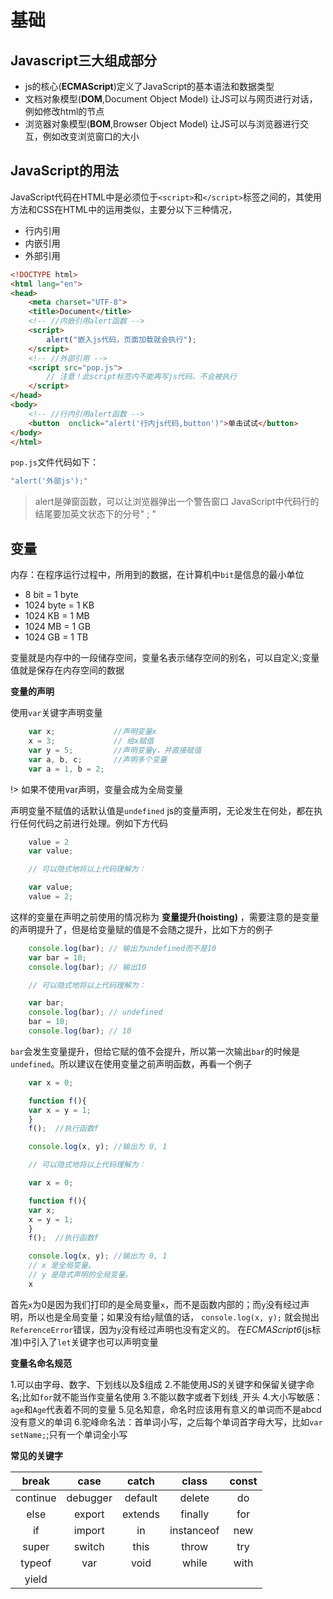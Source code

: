 # 基础

## Javascript三大组成部分
- js的核心(**ECMAScript**)定义了JavaScript的基本语法和数据类型
- 文档对象模型(**DOM**,Document Object Model) 让JS可以与网页进行对话，例如修改html的节点
- 浏览器对象模型(**BOM**,Browser Object Model) 让JS可以与浏览器进行交互，例如改变浏览窗口的大小

## JavaScript的用法
JavaScript代码在HTML中是必须位于`<script>`和`</script>`标签之间的，其使用方法和CSS在HTML中的运用类似，主要分以下三种情况，
- 行内引用
- 内嵌引用
- 外部引用
```html
<!DOCTYPE html>
<html lang="en">
<head>
    <meta charset="UTF-8">
    <title>Document</title>
    <!-- //内嵌引用alert函数 -->
    <script>
        alert("嵌入js代码，页面加载就会执行");
    </script>
    <!-- //外部引用 -->
    <script src="pop.js"> 
        // 注意！此script标签内不能再写js代码，不会被执行
    </script>
</head>
<body>
    <!-- //行内引用alert函数 -->
    <button  onclick="alert('行内js代码,button')">单击试试</button>
</body>
</html>
```
`pop.js`文件代码如下：
```js
"alert('外部js');"
```
> alert是弹窗函数，可以让浏览器弹出一个警告窗口
JavaScript中代码行的结尾要加英文状态下的分号" ; "


## 变量

内存：在程序运行过程中，所用到的数据，在计算机中`bit`是信息的最小单位
- 8 bit = 1 byte
- 1024 byte = 1 KB
- 1024 KB = 1 MB
- 1024 MB = 1 GB
- 1024 GB = 1 TB

变量就是内存中的一段储存空间，变量名表示储存空间的别名，可以自定义;变量值就是保存在内存空间的数据

**变量的声明**

使用`var`关键字声明变量
```js
    var x;             //声明变量x
    x = 3;             // 给x赋值
    var y = 5;         //声明变量y，并直接赋值
    var a, b, c;       //声明多个变量
    var a = 1, b = 2;

```
!> 如果不使用var声明，变量会成为全局变量

声明变量不赋值的话默认值是`undefined`
js的变量声明，无论发生在何处，都在执行任何代码之前进行处理。例如下方代码
```js
    value = 2
    var value;

    // 可以隐式地将以上代码理解为：

    var value;
    value = 2;
```
这样的变量在声明之前使用的情况称为 **变量提升(hoisting)** ，需要注意的是变量的声明提升了，但是给变量赋的值是不会随之提升，比如下方的例子
```js
    console.log(bar); // 输出为undefined而不是10
    var bar = 10;
    console.log(bar); // 输出10

    // 可以隐式地将以上代码理解为：

    var bar;
    console.log(bar); // undefined
    bar = 10;
    console.log(bar); // 10

```
`bar`会发生变量提升，但给它赋的值不会提升，所以第一次输出`bar`的时候是`undefined`。所以建议在使用变量之前声明函数，再看一个例子
```js
    var x = 0;

    function f(){
    var x = y = 1;  
    }
    f();  //执行函数f

    console.log(x, y); //输出为 0, 1

    // 可以隐式地将以上代码理解为：

    var x = 0;

    function f(){
    var x;
    x = y = 1; 
    }
    f();  //执行函数f

    console.log(x, y); //输出为 0, 1
    // x 是全局变量。
    // y 是隐式声明的全局变量。 
    x
```
首先`x`为0是因为我们打印的是全局变量`x`，而不是函数内部的；而`y`没有经过声明，所以也是全局变量；如果没有给`y`赋值的话， `console.log(x, y);` 就会抛出`ReferenceError`错误，因为`y`没有经过声明也没有定义的。
在*ECMAScript6*(js标准)中引入了`let`关键字也可以声明变量

**变量名命名规范**


1.可以由字母、数字、下划线以及$组成
2.不能使用JS的关键字和保留关键字命名;比如`for`就不能当作变量名使用
3.不能以数字或者下划线`_`开头
4.大小写敏感：`age`和`Age`代表着不同的变量
5.见名知意，命名时应该用有意义的单词而不是abcd没有意义的单词
6.驼峰命名法：首单词小写，之后每个单词首字母大写，比如`var setName;`;只有一个单词全小写

**常见的关键字**

break | case | catch | class | const
:-:|:-:|:-:|:-:|:-:
continue | debugger | default | delete | do
else |export |extends |finally |for |function
if |import | in |instanceof |new |return
super |switch |this |throw |try
typeof |var |void |while |with
yield |